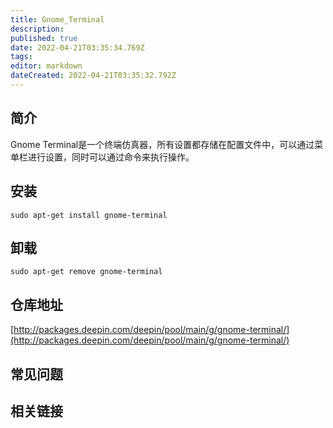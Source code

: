 ```yaml
---
title: Gnome_Terminal
description: 
published: true
date: 2022-04-21T03:35:34.769Z
tags: 
editor: markdown
dateCreated: 2022-04-21T03:35:32.792Z
---
```


## 简介

Gnome Terminal是一个终端仿真器，所有设置都存储在配置文件中，可以通过菜单栏进行设置，同时可以通过命令来执行操作。

## 安装

`sudo apt-get install gnome-terminal`

## 卸载

`sudo apt-get remove gnome-terminal`

## 仓库地址

[http://packages.deepin.com/deepin/pool/main/g/gnome-terminal/](http://packages.deepin.com/deepin/pool/main/g/gnome-terminal/)


## 常见问题


## 相关链接